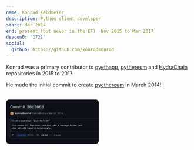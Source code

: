 ```yaml
---
name: Konrad Feldmeier
description: Python client developer
start: Mar 2014
end: present (but never in the EF)  Nov 2015 to Mar 2017
devcon0: '1721'
social:
  github: https://github.com/konradkonrad
---
```


Konrad was a primary contributor to [pyethapp](https://github.com/ethereum/pyethapp/commits?author=konradkonrad), [pythereum](https://github.com/ethereum/pyethereum/commits?author=konradkonrad) and [HydraChain](https://github.com/HydraChain/hydrachain/commits?author=konradkonrad) repositories in 2015 to 2017.

He made the initial commit to create [pyethereum](https://github.com/ethereum/pyethereum/commit/36c3668d9989ada69c26e3c6f965802f0e48720e) in March 2014!

<img src="/images/github.com/2025.09.04/ethereum_pyethereum@36c3668.png" alt="First commit to pyethereum by Konrad Feldmeier (March 2014)" style="width: 50%; border-radius: 8px; margin: 18px 0;" />
